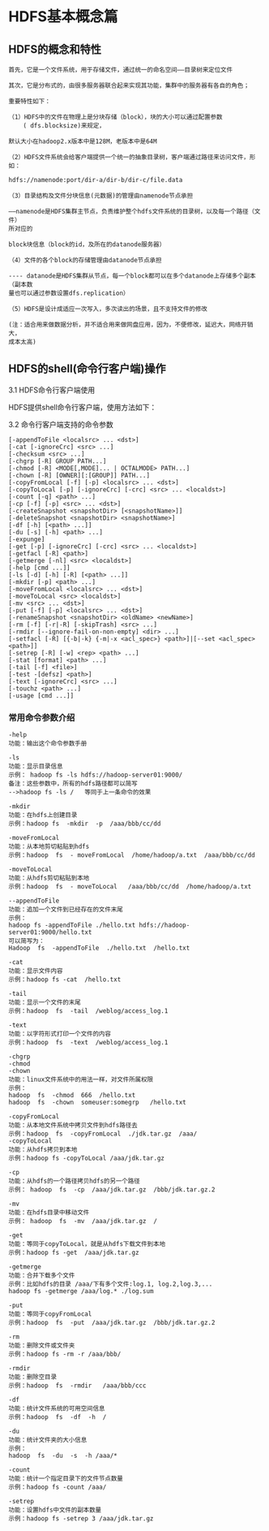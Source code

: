 # HDFS基本概念篇

## HDFS的概念和特性

	首先，它是一个文件系统，用于存储文件，通过统一的命名空间——目录树来定位文件

	其次，它是分布式的，由很多服务器联合起来实现其功能，集群中的服务器有各自的角色；

	重要特性如下：
	
	（1）HDFS中的文件在物理上是分块存储（block），块的大小可以通过配置参数
		( dfs.blocksize)来规定，
	
	默认大小在hadoop2.x版本中是128M，老版本中是64M

	（2）HDFS文件系统会给客户端提供一个统一的抽象目录树，客户端通过路径来访问文件，形如：
	
	hdfs://namenode:port/dir-a/dir-b/dir-c/file.data

	（3）目录结构及文件分块信息(元数据)的管理由namenode节点承担
	
	——namenode是HDFS集群主节点，负责维护整个hdfs文件系统的目录树，以及每一个路径（文件）
	所对应的
	
	block块信息（block的id，及所在的datanode服务器）

	（4）文件的各个block的存储管理由datanode节点承担
	
	---- datanode是HDFS集群从节点，每一个block都可以在多个datanode上存储多个副本（副本数
	量也可以通过参数设置dfs.replication）

	（5）HDFS是设计成适应一次写入，多次读出的场景，且不支持文件的修改

	(注：适合用来做数据分析，并不适合用来做网盘应用，因为，不便修改，延迟大，网络开销大，
	成本太高)
	
## HDFS的shell(命令行客户端)操作
	 
3.1 HDFS命令行客户端使用

HDFS提供shell命令行客户端，使用方法如下：

3.2 命令行客户端支持的命令参数

    [-appendToFile <localsrc> ... <dst>]
    [-cat [-ignoreCrc] <src> ...]
    [-checksum <src> ...]
    [-chgrp [-R] GROUP PATH...]
    [-chmod [-R] <MODE[,MODE]... | OCTALMODE> PATH...]
    [-chown [-R] [OWNER][:[GROUP]] PATH...]
    [-copyFromLocal [-f] [-p] <localsrc> ... <dst>]
    [-copyToLocal [-p] [-ignoreCrc] [-crc] <src> ... <localdst>]
    [-count [-q] <path> ...]
    [-cp [-f] [-p] <src> ... <dst>]
    [-createSnapshot <snapshotDir> [<snapshotName>]]
    [-deleteSnapshot <snapshotDir> <snapshotName>]
    [-df [-h] [<path> ...]]
    [-du [-s] [-h] <path> ...]
    [-expunge]
    [-get [-p] [-ignoreCrc] [-crc] <src> ... <localdst>]
    [-getfacl [-R] <path>]
    [-getmerge [-nl] <src> <localdst>]
    [-help [cmd ...]]
    [-ls [-d] [-h] [-R] [<path> ...]]
    [-mkdir [-p] <path> ...]
    [-moveFromLocal <localsrc> ... <dst>]
    [-moveToLocal <src> <localdst>]
    [-mv <src> ... <dst>]
    [-put [-f] [-p] <localsrc> ... <dst>]
    [-renameSnapshot <snapshotDir> <oldName> <newName>]
    [-rm [-f] [-r|-R] [-skipTrash] <src> ...]
    [-rmdir [--ignore-fail-on-non-empty] <dir> ...]
    [-setfacl [-R] [{-b|-k} {-m|-x <acl_spec>} <path>]|[--set <acl_spec> <path>]]
    [-setrep [-R] [-w] <rep> <path> ...]
	[-stat [format] <path> ...]
	[-tail [-f] <file>]
	[-test -[defsz] <path>]
	[-text [-ignoreCrc] <src> ...]
	[-touchz <path> ...]
	[-usage [cmd ...]]

### 常用命令参数介绍

	-help             
	功能：输出这个命令参数手册

	-ls                  
	功能：显示目录信息
	示例： hadoop fs -ls hdfs://hadoop-server01:9000/
	备注：这些参数中，所有的hdfs路径都可以简写
	-->hadoop fs -ls /   等同于上一条命令的效果

	-mkdir              
	功能：在hdfs上创建目录
	示例：hadoop fs  -mkdir  -p  /aaa/bbb/cc/dd

	-moveFromLocal            
	功能：从本地剪切粘贴到hdfs
	示例：hadoop  fs  - moveFromLocal  /home/hadoop/a.txt  /aaa/bbb/cc/dd

	-moveToLocal              
	功能：从hdfs剪切粘贴到本地
	示例：hadoop  fs  - moveToLocal   /aaa/bbb/cc/dd  /home/hadoop/a.txt 

	--appendToFile  
	功能：追加一个文件到已经存在的文件末尾
	示例：
	hadoop fs -appendToFile ./hello.txt hdfs://hadoop-server01:9000/hello.txt
	可以简写为：
	Hadoop  fs  -appendToFile  ./hello.txt  /hello.txt

	-cat  
	功能：显示文件内容  
	示例：hadoop fs -cat  /hello.txt

	-tail                 
	功能：显示一个文件的末尾
	示例：hadoop  fs  -tail  /weblog/access_log.1

	-text                  
	功能：以字符形式打印一个文件的内容
	示例：hadoop  fs  -text  /weblog/access_log.1

	-chgrp 
	-chmod
	-chown
	功能：linux文件系统中的用法一样，对文件所属权限
	示例：
	hadoop  fs  -chmod  666  /hello.txt
	hadoop  fs  -chown  someuser:somegrp   /hello.txt

	-copyFromLocal    
	功能：从本地文件系统中拷贝文件到hdfs路径去
	示例：hadoop  fs  -copyFromLocal  ./jdk.tar.gz  /aaa/
	-copyToLocal      
	功能：从hdfs拷贝到本地
	示例：hadoop fs -copyToLocal /aaa/jdk.tar.gz

	-cp              
	功能：从hdfs的一个路径拷贝hdfs的另一个路径
	示例： hadoop  fs  -cp  /aaa/jdk.tar.gz  /bbb/jdk.tar.gz.2

	-mv                     
	功能：在hdfs目录中移动文件
	示例： hadoop  fs  -mv  /aaa/jdk.tar.gz  /

	-get              
	功能：等同于copyToLocal，就是从hdfs下载文件到本地
	示例：hadoop fs -get  /aaa/jdk.tar.gz

	-getmerge             
	功能：合并下载多个文件
	示例：比如hdfs的目录 /aaa/下有多个文件:log.1, log.2,log.3,...
	hadoop fs -getmerge /aaa/log.* ./log.sum

	-put                
	功能：等同于copyFromLocal
	示例：hadoop  fs  -put  /aaa/jdk.tar.gz  /bbb/jdk.tar.gz.2

	-rm                
	功能：删除文件或文件夹
	示例：hadoop fs -rm -r /aaa/bbb/

	-rmdir                 
	功能：删除空目录
	示例：hadoop  fs  -rmdir   /aaa/bbb/ccc

	-df               
	功能：统计文件系统的可用空间信息
	示例：hadoop  fs  -df  -h  /

	-du 
	功能：统计文件夹的大小信息
	示例：
	hadoop  fs  -du  -s  -h /aaa/*

	-count         
	功能：统计一个指定目录下的文件节点数量
	示例：hadoop fs -count /aaa/

	-setrep                
	功能：设置hdfs中文件的副本数量
	示例：hadoop fs -setrep 3 /aaa/jdk.tar.gz
